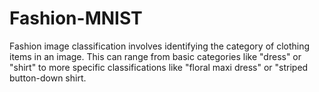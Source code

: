 # Fashion-MNIST
Fashion image classification involves identifying the category of clothing items in an image. This can range from basic categories like "dress" or "shirt" to more specific classifications like "floral maxi dress" or "striped button-down shirt.
